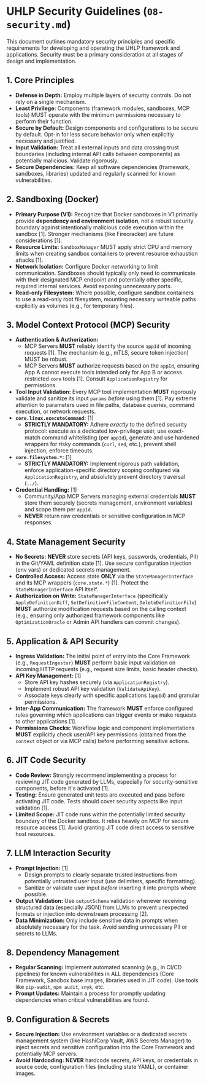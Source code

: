 # UHLP Security Guidelines (`08-security.md`)

This document outlines mandatory security principles and specific requirements for developing and operating the UHLP framework and applications. Security must be a primary consideration at all stages of design and implementation.

## 1. Core Principles

*   **Defense in Depth:** Employ multiple layers of security controls. Do not rely on a single mechanism.
*   **Least Privilege:** Components (framework modules, sandboxes, MCP tools) MUST operate with the minimum permissions necessary to perform their function.
*   **Secure by Default:** Design components and configurations to be secure by default. Opt-in for less secure behavior only when explicitly necessary and justified.
*   **Input Validation:** Treat all external inputs and data crossing trust boundaries (including internal API calls between components) as potentially malicious. Validate rigorously.
*   **Secure Dependencies:** Keep all software dependencies (framework, sandboxes, libraries) updated and regularly scanned for known vulnerabilities.

## 2. Sandboxing (Docker)

*   **Primary Purpose (V1):** Recognize that Docker sandboxes in V1 primarily provide **dependency and environment isolation**, not a robust security boundary against intentionally malicious code execution within the sandbox [1]. Stronger mechanisms (like Firecracker) are future considerations [1].
*   **Resource Limits:** `SandboxManager` MUST apply strict CPU and memory limits when creating sandbox containers to prevent resource exhaustion attacks [1].
*   **Network Isolation:** Configure Docker networking to limit communication. Sandboxes should typically only need to communicate with their designated MCP endpoint and potentially other specific, required internal services. Avoid exposing unnecessary ports.
*   **Read-only Filesystem:** Where possible, configure sandbox containers to use a read-only root filesystem, mounting necessary writeable paths explicitly as volumes (e.g., for temporary files).

## 3. Model Context Protocol (MCP) Security

*   **Authentication & Authorization:**
    *   MCP Servers **MUST** reliably identify the source `appId` of incoming requests [1]. The mechanism (e.g., mTLS, secure token injection) MUST be robust.
    *   MCP Servers **MUST** authorize requests based on the `appId`, ensuring App A cannot execute tools intended only for App B or access restricted `core` tools [1]. Consult `ApplicationRegistry` for permissions.
*   **Tool Input Validation:** Every MCP tool implementation **MUST** rigorously validate and sanitize its input `params` *before* using them [1]. Pay extreme attention to parameters used in file paths, database queries, command execution, or network requests.
*   **`core.linux.executeCommand`:** [1]
    *   **STRICTLY MANDATORY:** Adhere *exactly* to the defined security protocol: execute as a dedicated low-privilege user, use exact-match command whitelisting (per `appId`), generate and use hardened wrappers for risky commands (`curl`, `sed`, etc.), prevent shell injection, enforce timeouts.
*   **`core.filesystem.*`:** [1]
    *   **STRICTLY MANDATORY:** Implement rigorous path validation, enforce application-specific directory scoping configured via `ApplicationRegistry`, and absolutely prevent directory traversal (`../`).
*   **Credential Handling:** [1]
    *   Community/App MCP Servers managing external credentials **MUST** store them securely (secrets management, environment variables) and scope them per `appId`.
    *   **NEVER** return raw credentials or sensitive configuration in MCP responses.

## 4. State Management Security

*   **No Secrets:** **NEVER** store secrets (API keys, passwords, credentials, PII) in the Git/YAML definition state [1]. Use secure configuration injection (env vars) or dedicated secrets management.
*   **Controlled Access:** Access state **ONLY** via the `StateManagerInterface` and its MCP wrappers (`core.state.*`) [1]. Protect the `StateManagerInterface` API itself.
*   **Authorization on Write:** `StateManagerInterface` (specifically `ApplyDefinitionDiff`, `SetDefinitionFileContent`, `DeleteDefinitionFile`) **MUST** authorize modification requests based on the calling context (e.g., ensuring only authorized framework components like `OptimizationOracle` or Admin API handlers can commit changes).

## 5. Application & API Security

*   **Ingress Validation:** The initial point of entry into the Core Framework (e.g., `RequestIngestor`) **MUST** perform basic input validation on incoming HTTP requests (e.g., request size limits, basic header checks).
*   **API Key Management:** [1]
    *   Store API key hashes securely (via `ApplicationRegistry`).
    *   Implement robust API key validation (`ValidateApiKey`).
    *   Associate keys clearly with specific applications (`appId`) and granular permissions.
*   **Inter-App Communication:** The framework **MUST** enforce configured rules governing which applications can trigger events or make requests to other applications [1].
*   **Permissions Checks:** Workflow logic and component implementations **MUST** explicitly check user/API key permissions (obtained from the `context` object or via MCP calls) before performing sensitive actions.

## 6. JIT Code Security

*   **Code Review:** Strongly recommend implementing a process for reviewing JIT code generated by LLMs, especially for security-sensitive components, before it's activated [1].
*   **Testing:** Ensure generated unit tests are executed and pass before activating JIT code. Tests should cover security aspects like input validation [1].
*   **Limited Scope:** JIT code runs within the potentially limited security boundary of the Docker sandbox. It relies heavily on MCP for secure resource access [1]. Avoid granting JIT code direct access to sensitive host resources.

## 7. LLM Interaction Security

*   **Prompt Injection:** [1]
    *   Design prompts to clearly separate trusted instructions from potentially untrusted user input (use delimiters, specific formatting).
    *   Sanitize or validate user input *before* inserting it into prompts where possible.
*   **Output Validation:** Use `outputSchema` validation whenever receiving structured data (especially JSON) from LLMs to prevent unexpected formats or injection into downstream processing [2].
*   **Data Minimization:** Only include sensitive data in prompts when absolutely necessary for the task. Avoid sending unnecessary PII or secrets to LLMs.

## 8. Dependency Management

*   **Regular Scanning:** Implement automated scanning (e.g., in CI/CD pipelines) for known vulnerabilities in ALL dependencies (Core Framework, Sandbox base images, libraries used in JIT code). Use tools like `pip-audit`, `npm audit`, `snyk`, etc.
*   **Prompt Updates:** Maintain a process for promptly updating dependencies when critical vulnerabilities are found.

## 9. Configuration & Secrets

*   **Secure Injection:** Use environment variables or a dedicated secrets management system (like HashiCorp Vault, AWS Secrets Manager) to inject secrets and sensitive configuration into the Core Framework and potentially MCP servers.
*   **Avoid Hardcoding:** **NEVER** hardcode secrets, API keys, or credentials in source code, configuration files (including state YAML), or container images.
